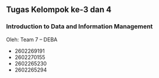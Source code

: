## Tugas Kelompok ke-3 dan 4
### Introduction to Data and Information Management

Oleh: 
Team 7 – DEBA 

- 2602269191 
- 2602270155 
- 2602265230 
- 2602265294
